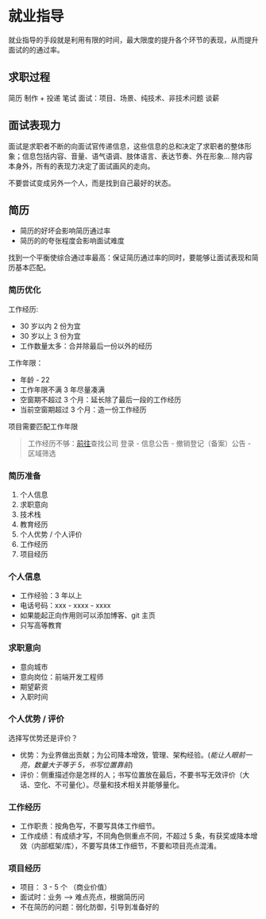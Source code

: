 # 就业指导

就业指导的手段就是利用有限的时间，最大限度的提升各个环节的表现，从而提升面试的的通过率。

## 求职过程

简历 制作 + 投递
笔试 面试：项目、场景、纯技术、非技术问题
谈薪

## 面试表现力

面试是求职者不断的向面试官传递信息，这些信息的总和决定了求职者的整体形象；信息包括内容、音量、语气语调、肢体语言、表达节奏、外在形象...
除内容本身外，所有的表现力决定了面试画风的走向。

不要尝试变成另外一个人，而是找到自己最好的状态。

## 简历

- 简历的好坏会影响简历通过率
- 简历的的夸张程度会影响面试难度

找到一个平衡使综合通过率最高：保证简历通过率的同时，要能够让面试表现和简历基本匹配。

### 简历优化

工作经历:

- 30 岁以内 2 份为宜
- 30 岁以上 3 份为宜
- 工作数量太多：合并除最后一份以外的经历

工作年限：

- 年龄 - 22
- 工作年限不满 3 年尽量凑满
- 空窗期不超过 3 个月：延长除了最后一段的工作经历
- 当前空窗期超过 3 个月：造一份工作经历

项目需要匹配工作年限

> 工作经历不够：[前往](https://shiming.gsxt.gov.cn/corp-query-homepage.html)查找公司
> 登录 - 信息公告 - 撤销登记（备案）公告 - 区域筛选

### 简历准备

1. 个人信息
2. 求职意向
3. 技术栈
4. 教育经历
5. 个人优势 / 个人评价
6. 工作经历
7. 项目经历

### 个人信息

- 工作经验：3 年以上
- 电话号码：xxx - xxxx - xxxx
- 如果能起正向作用则可以添加博客、git 主页
- 只写高等教育

### 求职意向

- 意向城市
- 意向岗位：前端开发工程师
- 期望薪资
- 入职时间

### 个人优势 / 评价

选择写优势还是评价？

- 优势：为业界做出贡献；为公司降本增效，管理、架构经验。(_能让人眼前一亮，数量大于等于 5，书写位置靠前_)
- 评价：侧重描述你是怎样的人；书写位置放在最后，不要书写无效评价（大话、空化、不可量化）。尽量和技术相关并能够量化。

### 工作经历

- 工作职责：按角色写，不要写具体工作细节。
- 工作成绩：有成绩才写，不同角色侧重点不同，不超过 5 条，有获奖或降本增效（内部框架/库），不要写具体工作细节，不要和项目亮点混淆。

### 项目经历

- 项目： 3 - 5 个 （商业价值）
- 面试时：业务 --> 难点亮点，根据简历问
- 不在简历的问题：弱化防御，引导到准备好的
